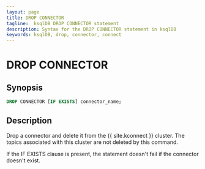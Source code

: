 ```yaml
---
layout: page
title: DROP CONNECTOR
tagline:  ksqlDB DROP CONNECTOR statement
description: Syntax for the DROP CONNECTOR statement in ksqlDB
keywords: ksqlDB, drop, connector, connect
---
```


<script type="text/javascript">
        window.location = 'https://docs.confluent.io/platform/current/ksqldb/developer-guide/ksqldb-reference/drop-connector.html';
</script>

DROP CONNECTOR
==============

Synopsis
--------

```sql
DROP CONNECTOR [IF EXISTS] connector_name;
```

Description
-----------

Drop a connector and delete it from the {{ site.kconnect }} cluster. The
topics associated with this cluster are not deleted by this command.

If the IF EXISTS clause is present, the statement doesn't fail if the
connector doesn't exist.